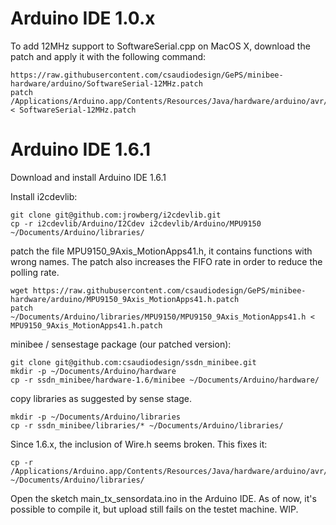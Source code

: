 # Arduino IDE 1.0.x

To add 12MHz support to SoftwareSerial.cpp on MacOS X, download the patch and
apply it with the following command:   

    https://raw.githubusercontent.com/csaudiodesign/GePS/minibee-hardware/arduino/SoftwareSerial-12MHz.patch
    patch /Applications/Arduino.app/Contents/Resources/Java/hardware/arduino/avr/libraries/SoftwareSerial/SoftwareSerial.cpp < SoftwareSerial-12MHz.patch

# Arduino IDE 1.6.1

Download and install Arduino IDE 1.6.1

Install i2cdevlib:   

    git clone git@github.com:jrowberg/i2cdevlib.git
    cp -r i2cdevlib/Arduino/I2Cdev i2cdevlib/Arduino/MPU9150 ~/Documents/Arduino/libraries/

patch the file MPU9150_9Axis_MotionApps41.h, it contains functions with wrong
names. The patch also increases the FIFO rate in order to reduce the polling
rate.   

    wget https://raw.githubusercontent.com/csaudiodesign/GePS/minibee-hardware/arduino/MPU9150_9Axis_MotionApps41.h.patch
    patch ~/Documents/Arduino/libraries/MPU9150/MPU9150_9Axis_MotionApps41.h < MPU9150_9Axis_MotionApps41.h.patch

minibee / sensestage package (our patched version):   

    git clone git@github.com:csaudiodesign/ssdn_minibee.git
    mkdir -p ~/Documents/Arduino/hardware
    cp -r ssdn_minibee/hardware-1.6/minibee ~/Documents/Arduino/hardware/

copy libraries as suggested by sense stage.   

    mkdir -p ~/Documents/Arduino/libraries
    cp -r ssdn_minibee/libraries/* ~/Documents/Arduino/libraries/

Since 1.6.x, the inclusion of Wire.h seems broken. This fixes it:   

    cp -r /Applications/Arduino.app/Contents/Resources/Java/hardware/arduino/avr/libraries/Wire ~/Documents/Arduino/libraries/

Open the sketch main_tx_sensordata.ino in the Arduino IDE. As of now, it's
possible to compile it, but upload still fails on the testet machine. WIP.